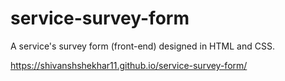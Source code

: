 # service-survey-form
A service's survey form (front-end) designed in HTML and CSS.

https://shivanshshekhar11.github.io/service-survey-form/
